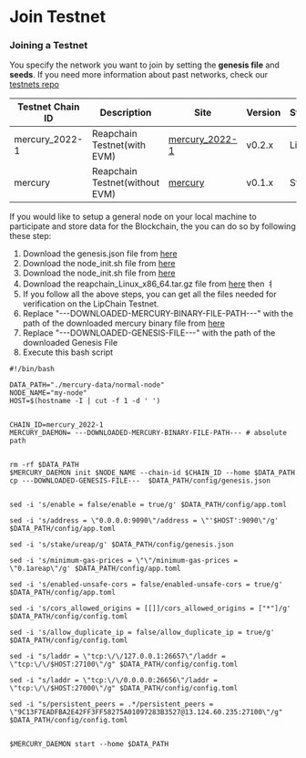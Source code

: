 # Join Testnet

### Joining a Testnet

You specify the network you want to join by setting the **genesis file** and **seeds**. If you need more information about past networks, check our [testnets repo](https://github.com/reapchain/testnets)

| Testnet Chain ID | Description                    | Site                                                                               | Version | Status |
| ---------------- | ------------------------------ | ---------------------------------------------------------------------------------- | ------- | ------ |
| mercury\_2022-1  | Reapchain Testnet(with EVM)    | [mercury\_2022-1](https://github.com/reapchain/testnets/tree/main/mercury\_2022-1) | v0.2.x  | Live   |
| mercury          | Reapchain Testnet(without EVM) | [mercury](https://github.com/reapchain/testnets/tree/main/mercury)                 | v0.1.x  | Steal  |



If you would like to setup a general node on your local machine to participate and store data for the Blockchain, the you can do so by following these step:

1. Download the genesis.json file from [here](https://raw.githubusercontent.com/reapchain/testnets/main/mercury\_2022-1/genesis.json)
2. Download the node\_init.sh file from [here](https://raw.githubusercontent.com/reapchain/testnets/main/mercury\_2022-1/node\_init.sh)
3. Download the node\_init.sh file from [here](https://raw.githubusercontent.com/reapchain/testnets/main/mercury\_2022-1/node\_run.sh)
4. Download the reapchain\_Linux\_x86\_64.tar.gz file from [here](../mercury\_2022-1/reapchain\_Linux\_x86\_64.tar.gz) then ㅕ
5. If you follow all the above steps, you can get all the files needed for verification on the LipChain Testnet.
6. Replace "---DOWNLOADED-MERCURY-BINARY-FILE-PATH---" with the path of the downloaded mercury binary file from [here](user-guides/initial-setup.md#binary-file)
7. Replace "---DOWNLOADED-GENESIS-FILE---" with the path of the downloaded Genesis File
8. Execute this bash script

```
#!/bin/bash

DATA_PATH="./mercury-data/normal-node"
NODE_NAME="my-node"
HOST=$(hostname -I | cut -f 1 -d ' ')


CHAIN_ID=mercury_2022-1
MERCURY_DAEMON= ---DOWNLOADED-MERCURY-BINARY-FILE-PATH--- # absolute path


rm -rf $DATA_PATH
$MERCURY_DAEMON init $NODE_NAME --chain-id $CHAIN_ID --home $DATA_PATH
cp ---DOWNLOADED-GENESIS-FILE---  $DATA_PATH/config/genesis.json


sed -i 's/enable = false/enable = true/g' $DATA_PATH/config/app.toml

sed -i 's/address = \"0.0.0.0:9090\"/address = \"'$HOST':9090\"/g' $DATA_PATH/config/app.toml

sed -i 's/stake/ureap/g' $DATA_PATH/config/genesis.json

sed -i 's/minimum-gas-prices = \"\"/minimum-gas-prices = \"0.1areap\"/g' $DATA_PATH/config/app.toml

sed -i 's/enabled-unsafe-cors = false/enabled-unsafe-cors = true/g' $DATA_PATH/config/app.toml

sed -i 's/cors_allowed_origins = [[]]/cors_allowed_origins = ["*"]/g' $DATA_PATH/config/config.toml

sed -i 's/allow_duplicate_ip = false/allow_duplicate_ip = true/g' $DATA_PATH/config/config.toml

sed -i "s/laddr = \"tcp:\/\/127.0.0.1:26657\"/laddr = \"tcp:\/\/$HOST:27100\"/g" $DATA_PATH/config/config.toml

sed -i "s/laddr = \"tcp:\/\/0.0.0.0:26656\"/laddr = \"tcp:\/\/$HOST:27000\"/g" $DATA_PATH/config/config.toml

sed -i "s/persistent_peers = .*/persistent_peers = \"9C13F7EADFBA2E42FF3FF58275A01097283B3527@13.124.60.235:27100\"/g" $DATA_PATH/config/config.toml


$MERCURY_DAEMON start --home $DATA_PATH

```
